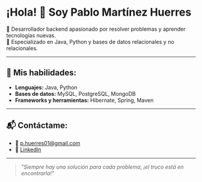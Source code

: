 # ¡Hola! 👋 Soy Pablo Martínez Huerres

🚀 Desarrollador backend apasionado por resolver problemas y aprender tecnologías nuevas.  
🎯 Especializado en Java, Python y bases de datos relacionales y no relacionales.  

---

## 🌟 Mis habilidades:
- **Lenguajes:** Java, Python
- **Bases de datos:** MySQL, PostgreSQL, MongoDB
- **Frameworks y herramientas:** Hibernate, Spring, Maven

---
## 📬 Contáctame:
- 📧 [p.huerres01@gmail.com](mailto:p.huerres01@gmail.com)
- 💼 [LinkedIn](www.linkedin.com/in/pablomartinezhuerres) 

---

> *"Siempre hay una solución para cada problema, ¡el truco está en encontrarla!"*

